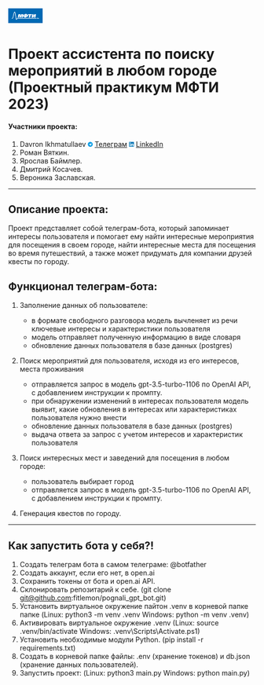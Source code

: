 
# <img src='./static/img/mipt-icon.png' width="70" height="30"> 
# Проект ассистента по поиску мероприятий в любом городе (Проектный практикум МФТИ 2023)

#### Участники проекта: 

1. Davron Ikhmatullaev <img src='./static/img/tg.png' width="10" height="10"> [Телеграм](https://t.me/ihmatullaev) <img src='./static/img/linkedin.png' width="10" height="10"> [LinkedIn](https://www.linkedin.com/in/davron-ikhmatullaev/)
2. Роман Вяткин.
3. Ярослав Баймлер.
4. Дмитрий Косачев.
5. Вероника Заславская.
---

## Описание проекта:
Проект представляет собой телеграм-бота, который запоминает интересы пользователя и помогает ему найти интересные мероприятия для посещения в своем городе, найти интересные места для посещения во время путешествий, а также может придумать для компании друзей квесты по городу. 


## Функционал телеграм-бота:

1. Заполнение данных об пользователе:
    
    - в формате свободного разговора модель вычленяет из речи ключевые интересы и характеристики пользователя
    - модель отправляет полученную информацию в виде словаря
    - обновление данных пользователя в базе данных (postgres)
    
2. Поиск мероприятий для пользователя, исходя из его интересов, места проживания 
    - отправляется запрос в модель gpt-3.5-turbo-1106 по OpenAI API, c добавлением инструкции к промпту.
    - при обнаружении изменений в интересах пользователя модель выявит, какие обновления в интересах или характеристиках пользователя нужно внести
    - обновление данных пользователя в базе данных (postgres)
    - выдача ответа за запрос с учетом интересов и характеристик пользователя
3. Поиск интересных мест и заведений для посещения в любом городе:
    - пользователь выбирает город
    - отправляется запрос в модель gpt-3.5-turbo-1106 по OpenAI API, c добавлением инструкции к промпту.
4. Генерация квестов по городу.

---

## Как запустить бота у себя?! 

1. Создать телеграм бота в самом телеграме: @botfather
2. Создать аккаунт, если его нет, в open.ai
3. Сохранить токены от бота и open.ai API.
4. Cклонировать репозитарий к себе. (git clone git@github.com:fitlemon/pognali_gpt_bot.git)
5. Установить виртуальное окружение пайтон .venv в  корневой папке папке (Linux: python3 -m venv .venv Windows: python -m venv .venv)
6. Активировать виртуальное окружение .venv (Linux: source .venv/bin/activate Windows: .venv\Scripts\Activate.ps1)
7. Установить необходимые модули Python. (pip install -r requirements.txt)
8. Создать в корневой папке файлы: .env (хранение токенов) и db.json (хранение данных пользователей).
9. Запустить проект: (Linux: python3 main.py Windows: python main.py)

